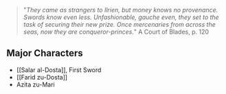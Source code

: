 > "_They came as strangers to Ilrien, but money knows no provenance.
Swords know even less. Unfashionable, gauche even, they set to the
task of securing their new prize. Once mercenaries from across the seas,
now they are conqueror-princes._"
> A Court of Blades, p. 120

## Major Characters

* [[Salar al-Dosta]], First Sword
* [[Farid zu-Dosta]]
* Azita zu-Mari